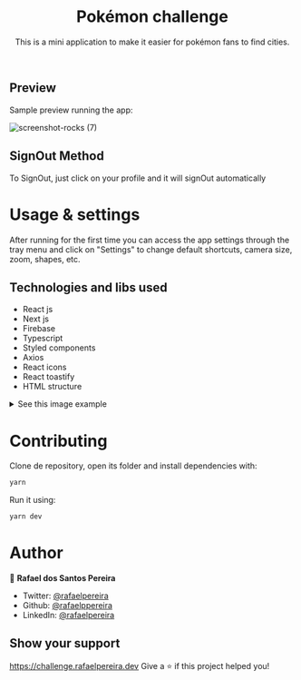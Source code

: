 <h1 align="center">Pokémon challenge</h1>
<p align="center">This is a mini application to make it easier for pokémon fans to find cities.</p>

<br />

## Preview

Sample preview running the app:

![screenshot-rocks (7)](https://user-images.githubusercontent.com/68617133/164841185-9097bd67-eee3-454a-b6e2-2c0f6251e20e.png)

## SignOut Method

To SignOut, just click on your profile and it will signOut automatically

# Usage & settings

After running for the first time you can access the app settings through the tray menu and click on "Settings" to change default shortcuts, camera size, zoom, shapes, etc.

## Technologies and libs used

- React js
- Next js
- Firebase
- Typescript
- Styled components
- Axios
- React icons
- React toastify
- HTML structure

<details>
  <summary>See this image example</summary>
  <img src="https://i.imgur.com/EfTwfr6.png">
</details>

# Contributing

Clone de repository, open its folder and install dependencies with:

```sh
yarn
```

Run it using:

```sh
yarn dev
```

# Author

👤 **Rafael dos Santos Pereira**

- Twitter: [@rafaelpereira](https://twitter.com/RafaelP97357505)
- Github: [@rafaelppereira](https://github.com/rafaelppereira)
- LinkedIn: [@rafaelpereira](https://www.linkedin.com/in/rafael-pereira-2089841b0/)

## Show your support

https://challenge.rafaelpereira.dev
Give a ⭐️ if this project helped you!
